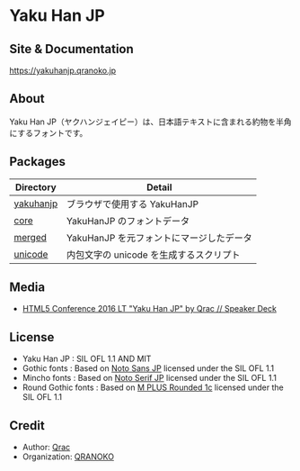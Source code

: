 # Yaku Han JP

## Site & Documentation

https://yakuhanjp.qranoko.jp

## About

Yaku Han JP（ヤクハンジェイピー）は、日本語テキストに含まれる約物を半角にするフォントです。

## Packages

| Directory                                                                   | Detail                                   |
| --------------------------------------------------------------------------- | ---------------------------------------- |
| [yakuhanjp](https://github.com/qrac/yakuhanjp/tree/main/packages/yakuhanjp) | ブラウザで使用する YakuHanJP             |
| [core](https://github.com/qrac/yakuhanjp/tree/main/packages/core)           | YakuHanJP のフォントデータ               |
| [merged](https://github.com/qrac/yakuhanjp/tree/main/packages/merged)       | YakuHanJP を元フォントにマージしたデータ |
| [unicode](https://github.com/qrac/yakuhanjp/tree/main/packages/unicode)     | 内包文字の unicode を生成するスクリプト  |

## Media

- [HTML5 Conference 2016 LT "Yaku Han JP" by Qrac // Speaker Deck](https://speakerdeck.com/qrac/html5-conference-2016-lt-yaku-han-jp-by-qrac)

## License

- Yaku Han JP : SIL OFL 1.1 AND MIT
- Gothic fonts : Based on [Noto Sans JP](https://fonts.google.com/noto/specimen/Noto+Sans+JP) licensed under the SIL OFL 1.1
- Mincho fonts : Based on [Noto Serif JP](https://fonts.google.com/noto/specimen/Noto+Serif+JP) licensed under the SIL OFL 1.1
- Round Gothic fonts : Based on [M PLUS Rounded 1c](https://fonts.google.com/specimen/M+PLUS+Rounded+1c) licensed under the SIL OFL 1.1

## Credit

- Author: [Qrac](https://qrac.jp)
- Organization: [QRANOKO](https://qranoko.jp)
